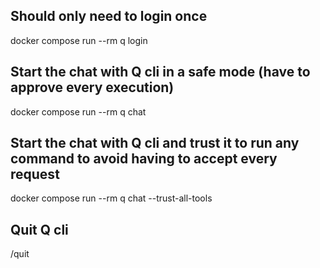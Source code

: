 ## Should only need to login once
docker compose run --rm q login
## Start the chat with Q cli in a safe mode (have to approve every execution)
docker compose run --rm q chat
## Start the chat with Q cli and trust it to run any command to avoid having to accept every request
docker compose run --rm q chat --trust-all-tools
## Quit Q cli
/quit


